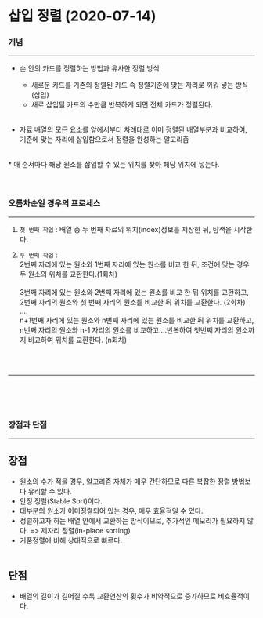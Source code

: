 # 삽입 정렬 (2020-07-14)


### 개념

---
* 손 안의 카드를 정렬하는 방법과 유사한 정렬 방식<br/>
    * 새로운 카드를 기존의 정렬된 카드 속 정렬기준에 맞는 자리로 끼워 넣는 방식(삽입)<br/>
    * 새로 삽입될 카드의 수만큼 반복하게 되면 전체 카드가 정렬된다.<br/><br/>
    
* 자료 배열의 모든 요소를 앞에서부터 차례대로 이미 정렬된 배열부분과 비교하여, 기준에 맞는 자리에 삽입함으로서 정렬을 완성하는 알고리즘<br/>
<br/>
* 매 순서마다 해당 원소를 삽입할 수 있는 위치를 찾아 해당 위치에 넣는다.
<br/><br/><br/>


### 오름차순일 경우의 프로세스

---
1. `첫 번째 작업` : 배열 중 두 번째 자료의 위치(index)정보를 저장한 뒤, 탐색을 시작한다.<br/>

2. `두 번째 작업` : <br/>
2번째 자리에 있는 원소와 1번째 자리에 있는 원소를 비교 한 뒤, 조건에 맞는 경우 두 원소의 위치를 교환한다.(1회차)<br/><br/>
3번째 자리에 있는 원소와 2번째 자리에 있는 원소를 비교 한 뒤 위치를 교환하고,<br/>
2번째 자리의 원소와 첫 번째 자리의 원소를 비교한 뒤 위치를 교환한다. (2회차)<br/>
....<br/>
n+1번째 자리에 있는 원소와 n번째 자리에 있는 원소를 비교한 뒤 위치를 교환하고,<br/>
n번째 자리의 원소와 n-1 자리의 원소를 비교하고....반복하여 첫번째 자리의 원소까지 비교하여 위치를 교환한다. (n회차)<br/>


<br/><br/>

---
<br/><br/><br/>
### 장점과 단점

---
장점
---
* 원소의 수가 적을 경우, 알고리즘 자체가 매우 간단하므로 다른 복잡한 정렬 방법보다 유리할 수 있다.<br/>
* 안정 정렬(Stable Sort)이다.<br/>
* 대부분의 원소가 이미정렬되어 있는 경우, 매우 효율적일 수 있다.<br/>
* 정렬하고자 하는 배열 안에서 교환하는 방식이므로, 추가적인 메모리가 필요하지 않다. => 제자리 정렬(in-place sorting)<br/>
* 거품정렬에 비해 상대적으로 빠르다.
<br/><br/>

단점
---
* 배열의 길이가 길어질 수록 교환연산의 횟수가 비약적으로 증가하므로 비효율적이다.<br/>